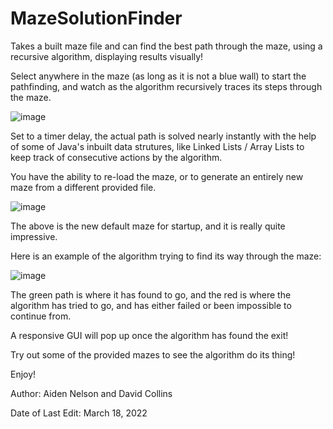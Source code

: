 # MazeSolutionFinder
Takes a built maze file and can find the best path through the maze, using a recursive algorithm, displaying results visually!

Select anywhere in the maze (as long as it is not a blue wall) to start the pathfinding, and watch as the algorithm recursively traces its steps through the maze.

![image](https://user-images.githubusercontent.com/104726926/180318818-edca4e51-48a9-489f-95b5-1ccf540cde88.png)

Set to a timer delay, the actual path is solved nearly instantly with the help of some of Java's inbuilt data strutures, like Linked Lists / Array Lists to keep track of consecutive actions by the algorithm.

You have the ability to re-load the maze, or to generate an entirely new maze from a different provided file.

![image](https://user-images.githubusercontent.com/104726926/180319066-06d7f388-3992-464f-9661-bf837c30cdaa.png)

The above is the new default maze for startup, and it is really quite impressive. 

Here is an example of the algorithm trying to find its way through the maze: 

![image](https://user-images.githubusercontent.com/104726926/180319264-6776a170-61fb-44d9-8967-cc08f8c0b48b.png)

The green path is where it has found to go, and the red is where the algorithm has tried to go, and has either failed or been impossible to continue from.

A responsive GUI will pop up once the algorithm has found the exit!

Try out some of the provided mazes to see the algorithm do its thing!

Enjoy!

Author: Aiden Nelson and David Collins


Date of Last Edit: March 18, 2022
